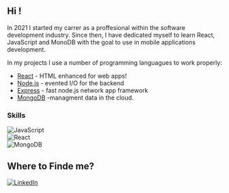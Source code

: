 ## Hi !
In 2021 I started my carrer as a proffesional within the software development industry. Since then, I have dedicated myself to learn React, JavaScript and MonoDB with the goal to use in mobile applications development.

In my projects I use a number of programming languagues to work properly:

- [React](https://reactjs.org/) - HTML enhanced for web apps!
- [Node.js](http://nodejs.org) - evented I/O for the backend
- [Express](http://expressjs.com) - fast node.js network app framework 
- [MongoDB](https://www.mongodb.com/) -managment data in the cloud.
### Skills
![JavaScript](https://img.shields.io/badge/JavaScript-_-F7DF1E?style=for-the-badge&logo=javascript)<br/>
![React](https://img.shields.io/badge/React-_-61DAFB?style=for-the-badge&logo=react)<br/>
![MongoDB](https://img.shields.io/badge/MongoDB-_-47A248?style=for-the-badge&logo=mongodb)<br/>




## Where to Finde me?
[![LinkedIn](https://img.shields.io/badge/LinkedIn-Oscar_Fernando_Silva-0A66C2?style=for-the-badge&logo=linkedin)](https://www.linkedin.com/in/oscar-fernando-silva-84294420a/)<br/>

